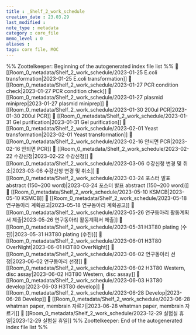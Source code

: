 ```yaml
---
title : _Shelf_2_work_schedule
creation_date : 23.03.29
last_modified :
note_type : metadata
category : core_file
memo_level : 0
aliases : 
tags: core file, MOC
---
```


%% Zoottelkeeper: Beginning of the autogenerated index file list  %%
📄 [[Room_0_metadata/Shelf_2_work_schedule/2023-01-25 E.coli transformation|2023-01-25 E.coli transformation]]
📄 [[Room_0_metadata/Shelf_2_work_schedule/2023-01-27 PCR condition check|2023-01-27 PCR condition check]]
📄 [[Room_0_metadata/Shelf_2_work_schedule/2023-01-27 plasmid miniprep|2023-01-27 plasmid miniprep]]
📄 [[Room_0_metadata/Shelf_2_work_schedule/2023-01-30 200ul PCR|2023-01-30 200ul PCR]]
📄 [[Room_0_metadata/Shelf_2_work_schedule/2023-01-31 Gel purification|2023-01-31 Gel purification]]
📄 [[Room_0_metadata/Shelf_2_work_schedule/2023-02-01 Yeast transformation|2023-02-01 Yeast transformation]]
📄 [[Room_0_metadata/Shelf_2_work_schedule/2023-02-16 안되면 PCR|2023-02-16 안되면 PCR]]
📄 [[Room_0_metadata/Shelf_2_work_schedule/2023-02-22 수강신청|2023-02-22 수강신청]]
📄 [[Room_0_metadata/Shelf_2_work_schedule/2023-03-06 수강신청 변경 및 취소|2023-03-06 수강신청 변경 및 취소]]
📄 [[Room_0_metadata/Shelf_2_work_schedule/2023-03-24 포스터 발표 abstract (150~200 word)|2023-03-24 포스터 발표 abstract (150~200 word)]]
📄 [[Room_0_metadata/Shelf_2_work_schedule/2023-05-10 KSMCB|2023-05-10 KSMCB]]
📄 [[Room_0_metadata/Shelf_2_work_schedule/2023-05-18 연구동아리 계획공고|2023-05-18 연구동아리 계획공고]]
📄 [[Room_0_metadata/Shelf_2_work_schedule/2023-05-26 연구동아리 활동계획서 제출|2023-05-26 연구동아리 활동계획서 제출]]
📄 [[Room_0_metadata/Shelf_2_work_schedule/2023-05-31 H3T80 plating (수진)|2023-05-31 H3T80 plating (수진)]]
📄 [[Room_0_metadata/Shelf_2_work_schedule/2023-06-01 H3T80 OverNight|2023-06-01 H3T80 OverNight]]
📄 [[Room_0_metadata/Shelf_2_work_schedule/2023-06-02 연구동아리 선정|2023-06-02 연구동아리 선정]]
📄 [[Room_0_metadata/Shelf_2_work_schedule/2023-06-02 H3T80 Western, disc assay|2023-06-02 H3T80 Western, disc assay]]
📄 [[Room_0_metadata/Shelf_2_work_schedule/2023-06-03 H3T80 develop|2023-06-03 H3T80 develop]]
📄 [[Room_0_metadata/Shelf_2_work_schedule/2023-06-28 Develop|2023-06-28 Develop]]
📄 [[Room_0_metadata/Shelf_2_work_schedule/2023-06-28 whatman paper, membrain 자르기|2023-06-28 whatman paper, membrain 자르기]]
📄 [[Room_0_metadata/Shelf_2_work_schedule/2023-12-29 실험실 휴일|2023-12-29 실험실 휴일]]
%% Zoottelkeeper: End of the autogenerated index file list  %%
